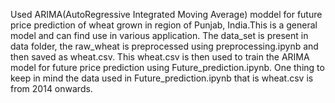 Used ARIMA(AutoRegressive Integrated Moving Average) moddel for future price prediction of wheat grown in region of Punjab, India.This is a general model and can find use in various application.
The data_set is present in data folder, the raw_wheat is preprocessed using preprocessing.ipynb and then saved as wheat.csv. This wheat.csv is then used to train the ARIMA model for future price prediction using Future_prediction.ipynb.
One thing to keep in mind the data used in Future_prediction.ipynb that is wheat.csv is from 2014 onwards.
